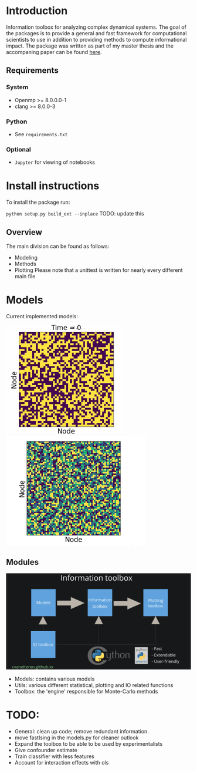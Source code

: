 # Introduction

Information toolbox for analyzing complex dynamical systems. The goal of the packages is to provide a general and fast framework for computational scientists to use in addition to providing methods to compute informational impact. The package was written as part of my master thesis and the accompaning paper can be found [here](https://arxiv.org/abs/1904.06654).
## Requirements
### System
- Openmp >= 8.0.0.0-1
- clang >= 8.0.0-3
### Python
- See `requirements.txt`
### Optional
- `Jupyter` for viewing of notebooks

# Install instructions
To install the package run:

`python setup.py build_ext --inplace`
TODO: update this


## Overview
The main division can be found as follows:
- Modeling
- Methods
- Plotting
Please note that a unittest is written for nearly every different main file


# Models
Current implemented models:
<!-- <img height="600px" class="center-block" src="Notebooks/ising_low.gif"> -->
<div class = "row">
    <div class="column" >
    <img height="300px" class="center-block" src="Notebooks/ising_low.gif">
    </div>
    <div class="column">
    <img height="300px" class="center-block" src="Notebooks/4statepotts.gif">
    </div>

</div>

## Modules

![codebase](Notebooks/codebase_overview.png)

- Models: contains various models
- Utils: various different statistical, plotting and IO related functions
- Toolbox: the 'engine' responsible for Monte-Carlo methods

# TODO:
- General: clean up code; remove redundant information.
- move fastIsing in the models.py for cleaner outlook
- Expand the toolbox to be able to be used by experimentalists
- Give confounder estimate
- Train classifier with less features
- Account for interaction effects with ols
